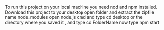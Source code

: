 To run this project on your local machine you need nod and npm installed.
Download this project to your desktop
open folder and extract the zipfile name node_modules
open node.js cmd 
and type cd desktop or the directory where you saved it ,
and type  cd FolderName
now type npm start
